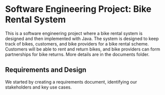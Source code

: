 # Software Engineering Project: Bike Rental System
This is a software engineering project where a bike rental system is designed and then implemented with Java. The system is designed to keep track of bikes, customers, and bike providers for a bike rental scheme. Customers will be able to rent and return bikes, and bike providers can form partnerships for bike returns. More details are in the documents folder.

## Requirements and Design
We started by creating a requirements document, identifying our stakeholders and key use cases.
